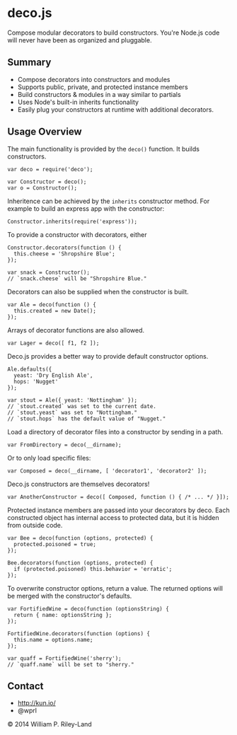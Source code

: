 deco.js
=======
Compose modular decorators to build constructors.  You're Node.js code will never have been as organized and pluggable.

Summary
-------

 * Compose decorators into constructors and modules
 * Supports public, private, and protected instance members
 * Build constructors & modules in a way similar to partials
 * Uses Node's built-in inherits functionality
 * Easily plug your constructors at runtime with additional decorators.

Usage Overview
--------------

The main functionality is provided by the `deco()` function.  It builds constructors.

    var deco = require('deco');

    var Constructor = deco();
    var o = Constructor();

Inheritence can be achieved by the `inherits` constructor method.  For example to build an express app with the constructor:

    Constructor.inherits(require('express'));

To provide a constructor with decorators, either

    Constructor.decorators(function () {
      this.cheese = 'Shropshire Blue';
    });

    var snack = Constructor();
    // `snack.cheese` will be "Shropshire Blue."

Decorators can also be supplied when the constructor is built.

    var Ale = deco(function () {
      this.created = new Date();
    });

Arrays of decorator functions are also allowed.

    var Lager = deco([ f1, f2 ]);

Deco.js provides a better way to provide default constructor options.

    Ale.defaults({
      yeast: 'Dry English Ale',
      hops: 'Nugget'
    });

    var stout = Ale({ yeast: 'Nottingham' });
    // `stout.created` was set to the current date.
    // `stout.yeast` was set to "Nottingham."
    // `stout.hops` has the default value of "Nugget."

Load a directory of decorator files into a constructor by sending in a path.

    var FromDirectory = deco(__dirname);

Or to only load specific files:

    var Composed = deco(__dirname, [ 'decorator1', 'decorator2' ]);

Deco.js constructors are themselves decorators!

    var AnotherConstructor = deco([ Composed, function () { /* ... */ }]);

Protected instance members are passed into your decorators by deco.  Each constructed object has internal access to protected data, but it is hidden from outside code.

    var Bee = deco(function (options, protected) {
      protected.poisoned = true;
    });

    Bee.decorators(function (options, protected) {
      if (protected.poisoned) this.behavior = 'erratic';
    });

To overwrite constructor options, return a value.  The returned options will be merged with the constructor's defaults.

    var FortifiedWine = deco(function (optionsString) {
      return { name: optionsString };
    });

    FortifiedWine.decorators(function (options) {
      this.name = options.name;
    });

    var quaff = FortifiedWine('sherry');
    // `quaff.name` will be set to "sherry."

Contact
-------

 * http://kun.io/
 * @wprl

&copy; 2014 William P. Riley-Land
